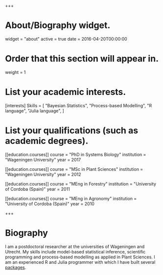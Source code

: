 +++
# About/Biography widget.
widget = "about"
active = true
date = 2016-04-20T00:00:00

# Order that this section will appear in.
weight = 1

# List your academic interests.
[interests]
  Skills = [
    "Bayesian Statistics",
    "Process-based Modelling",
    "R language",
    "Julia language",
  ]
  

# List your qualifications (such as academic degrees).
[[education.courses]]
  course = "PhD in Systems Biology"
  institution = "Wageningen University"
  year = 2017

[[education.courses]]
  course = "MSc in Plant Sciences"
  institution = "Wageningen University"
  year = 2012
  
[[education.courses]]
  course = "MEng in Forestry"
  institution = "University of Cordoba (Spain)"
  year = 2011

[[education.courses]]
  course = "MEng in Agronomy"
  institution = "University of Cordoba (Spain)"
  year = 2010
 
+++

# Biography

I am a postdoctoral researcher at the universities of Wageningen and Utrecht. My skills include model-based statistical inference, scientific programming and process-based modelling as applied in Plant Sciences. I am an experienced R and Julia programmer with which I have built several [packages](https://github.com/alemorales).

